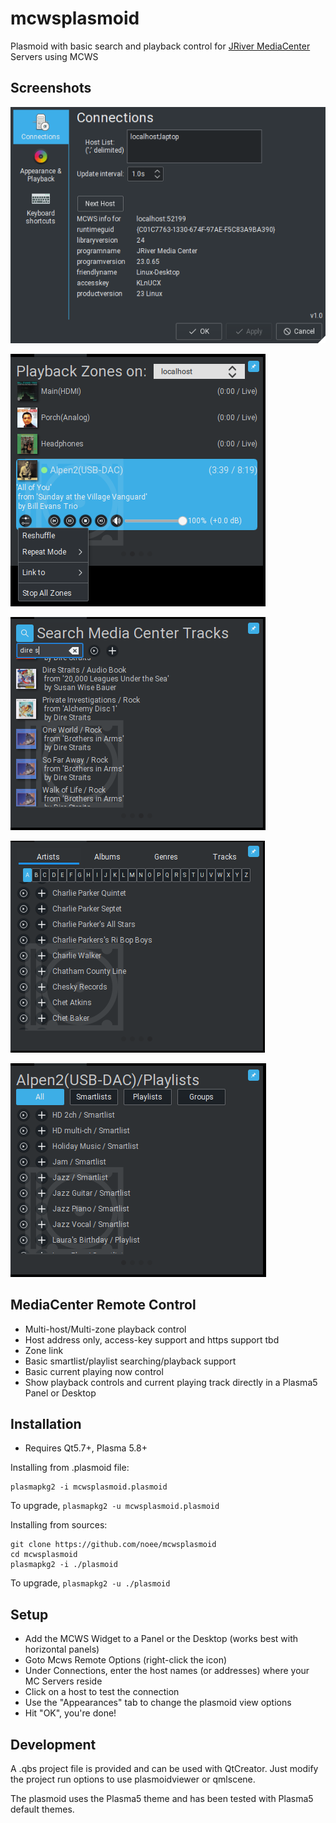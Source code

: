 ﻿mcwsplasmoid
============

Plasmoid with basic search and playback control for [JRiver MediaCenter](http://jriver.com) Servers using MCWS

Screenshots
--------------
![](screenshots/confighost.png)

![](screenshots/zones.png)

![](screenshots/playlist.png)

![](screenshots/lookups.png)

![](screenshots/playlists.png)

MediaCenter Remote Control
--------------
* Multi-host/Multi-zone playback control
* Host address only, access-key support and https support tbd
* Zone link
* Basic smartlist/playlist searching/playback support
* Basic current playing now control
* Show playback controls and current playing track directly in a Plasma5 Panel or Desktop

Installation
--------------
*  Requires Qt5.7+, Plasma 5.8+

Installing from .plasmoid file:

    plasmapkg2 -i mcwsplasmoid.plasmoid

To upgrade, `plasmapkg2 -u mcwsplasmoid.plasmoid`

Installing from sources:

    git clone https://github.com/noee/mcwsplasmoid
    cd mcwsplasmoid
    plasmapkg2 -i ./plasmoid

To upgrade,  `plasmapkg2 -u ./plasmoid`

Setup
--------------
*  Add the MCWS Widget to a Panel or the Desktop (works best with horizontal panels)
*  Goto Mcws Remote Options (right-click the icon)
*  Under Connections, enter the host names (or addresses) where your MC Servers reside
*  Click on a host to test the connection
*  Use the "Appearances" tab to change the plasmoid view options
*  Hit "OK", you're done!

Development
--------------
A .qbs project file is provided and can be used with QtCreator.  Just modify the
project run options to use plasmoidviewer or qmlscene.

The plasmoid uses the Plasma5 theme and has been tested with Plasma5 default themes.
